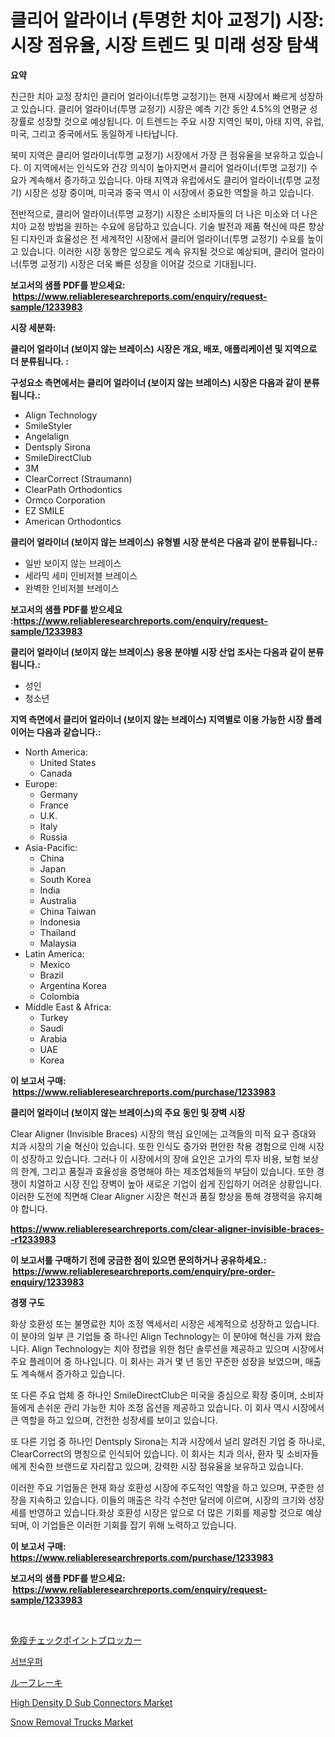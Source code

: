 <p><h1>클리어 알라이너 (투명한 치아 교정기) 시장: 시장 점유율, 시장 트렌드 및 미래 성장 탐색</h1></p><p><strong>요약</strong></p>
<p><p>친근한 치아 교정 장치인 클리어 얼라이너(투명 교정기)는 현재 시장에서 빠르게 성장하고 있습니다. 클리어 얼라이너(투명 교정기) 시장은 예측 기간 동안 4.5%의 연평균 성장률로 성장할 것으로 예상됩니다. 이 트렌드는 주요 시장 지역인 북미, 아태 지역, 유럽, 미국, 그리고 중국에서도 동일하게 나타납니다.</p><p>북미 지역은 클리어 얼라이너(투명 교정기) 시장에서 가장 큰 점유율을 보유하고 있습니다. 이 지역에서는 인식도와 건강 의식이 높아지면서 클리어 얼라이너(투명 교정기) 수요가 계속해서 증가하고 있습니다. 아태 지역과 유럽에서도 클리어 얼라이너(투명 교정기) 시장은 성장 중이며, 미국과 중국 역시 이 시장에서 중요한 역할을 하고 있습니다.</p><p>전반적으로, 클리어 얼라이너(투명 교정기) 시장은 소비자들의 더 나은 미소와 더 나은 치아 교정 방법을 원하는 수요에 응답하고 있습니다. 기술 발전과 제품 혁신에 따른 향상된 디자인과 효율성은 전 세계적인 시장에서 클리어 얼라이너(투명 교정기) 수요를 높이고 있습니다. 이러한 시장 동향은 앞으로도 계속 유지될 것으로 예상되며, 클리어 얼라이너(투명 교정기) 시장은 더욱 빠른 성장을 이어갈 것으로 기대됩니다.</p></p>
<p><strong>보고서의 샘플 PDF를 받으세요: &nbsp;<a href="https://www.reliableresearchreports.com/enquiry/request-sample/1233983">https://www.reliableresearchreports.com/enquiry/request-sample/1233983</a></strong></p>
<p><strong>시장 세분화:</strong></p>
<p><strong> 클리어 얼라이너 (보이지 않는 브레이스) 시장은 개요, 배포, 애플리케이션 및 지역으로 더 분류됩니다. :</strong></p>
<p><strong>구성요소 측면에서는 클리어 얼라이너 (보이지 않는 브레이스) 시장은 다음과 같이 분류됩니다.:</strong></p>
<p><ul><li>Align Technology</li><li>SmileStyler</li><li>Angelalign</li><li>Dentsply Sirona</li><li>SmileDirectClub</li><li>3M</li><li>ClearCorrect (Straumann)</li><li>ClearPath Orthodontics</li><li>Ormco Corporation</li><li>EZ SMILE</li><li>American Orthodontics</li></ul></p>
<p><strong> 클리어 얼라이너 (보이지 않는 브레이스) 유형별 시장 분석은 다음과 같이 분류됩니다.:</strong></p>
<p><ul><li>일반 보이지 않는 브레이스</li><li>세라믹 세미 인비저블 브레이스</li><li>완벽한 인비저블 브레이스</li></ul></p>
<p><strong>보고서의 샘플 PDF를 받으세요 :<a href="https://www.reliableresearchreports.com/enquiry/request-sample/1233983">https://www.reliableresearchreports.com/enquiry/request-sample/1233983</a></strong></p>
<p><strong> 클리어 얼라이너 (보이지 않는 브레이스) 응용 분야별 시장 산업 조사는 다음과 같이 분류됩니다.:</strong></p>
<p><ul><li>성인</li><li>청소년</li></ul></p>
<p><strong>지역 측면에서 클리어 얼라이너 (보이지 않는 브레이스) 지역별로 이용 가능한 시장 플레이어는 다음과 같습니다.:</strong></p>
<p><ul>
    <li>
        North America:
        <ul>
            <li>United States</li>
            <li>Canada</li>
        </ul>
    </li>
    <li>
        Europe:
        <ul>
            <li>Germany</li>
            <li>France</li>
            <li>U.K.</li>
            <li>Italy</li>
            <li>Russia</li>
        </ul>
    </li>
    <li>
        Asia-Pacific:
        <ul>
            <li>China</li>
            <li>Japan</li>
            <li>South Korea</li>
            <li>India</li>
            <li>Australia</li>
            <li>China Taiwan</li>
            <li>Indonesia</li>
            <li>Thailand</li>
            <li>Malaysia</li>
        </ul>
    </li>
    <li>
        Latin America:
        <ul>
            <li>Mexico</li>
            <li>Brazil</li>
            <li>Argentina Korea</li>
            <li>Colombia</li>
        </ul>
    </li>
    <li>
        Middle East & Africa:
        <ul>
            <li>Turkey</li>
            <li>Saudi</li>
            <li>Arabia</li>
            <li>UAE</li>
            <li>Korea</li>
        </ul>
    </li>
    </ul></p>
<p><strong>이 보고서 구매: &nbsp;<a href="https://www.reliableresearchreports.com/purchase/1233983">https://www.reliableresearchreports.com/purchase/1233983</a></strong></p>
<p><strong>클리어 얼라이너 (보이지 않는 브레이스)의 주요 동인 및 장벽 시장</strong></p>
<p><p>Clear Aligner (Invisible Braces) 시장의 핵심 요인에는 고객들의 미적 요구 증대와 치과 시장의 기술 혁신이 있습니다. 또한 인식도 증가와 편안한 착용 경험으로 인해 시장이 성장하고 있습니다. 그러나 이 시장에서의 장애 요인은 고가의 투자 비용, 보험 보상의 한계, 그리고 품질과 효율성을 증명해야 하는 제조업체들의 부담이 있습니다. 또한 경쟁이 치열하고 시장 진입 장벽이 높아 새로운 기업이 쉽게 진입하기 어려운 상황입니다. 이러한 도전에 직면해 Clear Aligner 시장은 혁신과 품질 향상을 통해 경쟁력을 유지해야 합니다.</p></p>
<p><strong><a href="https://www.reliableresearchreports.com/clear-aligner-invisible-braces--r1233983">https://www.reliableresearchreports.com/clear-aligner-invisible-braces--r1233983</a></strong></p>
<p><strong>이 보고서를 구매하기 전에 궁금한 점이 있으면 문의하거나 공유하세요.: &nbsp;<a href="https://www.reliableresearchreports.com/enquiry/pre-order-enquiry/1233983">https://www.reliableresearchreports.com/enquiry/pre-order-enquiry/1233983</a></strong></p>
<p><strong>경쟁 구도</strong></p>
<p><p>화상 호환성 또는 불명료한 치아 조정 액세서리 시장은 세계적으로 성장하고 있습니다. 이 분야의 일부 큰 기업들 중 하나인 Align Technology는 이 분야에 혁신을 가져 왔습니다. Align Technology는 치아 정렵을 위한 첨단 솔루션을 제공하고 있으며 시장에서 주요 플레이어 중 하나입니다. 이 회사는 과거 몇 년 동안 꾸준한 성장을 보였으며, 매출도 계속해서 증가하고 있습니다.</p><p>또 다른 주요 업체 중 하나인 SmileDirectClub은 미국을 중심으로 확장 중이며, 소비자들에게 손쉬운 관리 가능한 치아 조정 옵션을 제공하고 있습니다. 이 회사 역시 시장에서 큰 역할을 하고 있으며, 건전한 성장세를 보이고 있습니다.</p><p>또 다른 기업 중 하나인 Dentsply Sirona는 치과 시장에서 널리 알려진 기업 중 하나로, ClearCorrect의 명칭으로 인식되어 있습니다. 이 회사는 치과 의사, 환자 및 소비자들에게 친숙한 브랜드로 자리잡고 있으며, 강력한 시장 점유율을 보유하고 있습니다.</p><p>이러한 주요 기업들은 현재 화상 호환성 시장에 주도적인 역할을 하고 있으며, 꾸준한 성장을 지속하고 있습니다. 이들의 매출은 각각 수천만 달러에 이르며, 시장의 크기와 성장세를 반영하고 있습니다.화상 호환성 시장은 앞으로 더 많은 기회를 제공할 것으로 예상되며, 이 기업들은 이러한 기회를 잡기 위해 노력하고 있습니다.</p></p>
<p><strong>이 보고서 구매: &nbsp; <a href="https://www.reliableresearchreports.com/purchase/1233983">https://www.reliableresearchreports.com/purchase/1233983</a></strong></p>
<p><strong>보고서의 샘플 PDF를 받으세요: &nbsp;<a href="https://www.reliableresearchreports.com/enquiry/request-sample/1233983">https://www.reliableresearchreports.com/enquiry/request-sample/1233983</a></strong><strong></strong></p>
<p>&nbsp;</p>
<p><p><a href="https://medium.com/@englandlifestyle_22171/%E5%85%8D%E7%96%AB%E3%83%81%E3%82%A7%E3%83%83%E3%82%AF%E3%83%9D%E3%82%A4%E3%83%B3%E3%83%88%E9%98%BB%E5%AE%B3%E5%89%A4%E3%81%AE%E5%B8%82%E5%A0%B4-2031%E5%B9%B4%E3%81%BE%E3%81%A7%E3%81%AE%E3%83%88%E3%83%AC%E3%83%B3%E3%83%89-%E4%BA%88%E6%B8%AC-%E7%AB%B6%E4%BA%89%E5%88%86%E6%9E%90-ca86a6c1e556">免疫チェックポイントブロッカー</a></p><p><a href="https://medium.com/@heisenberg6587768/%EC%84%9C%EB%B8%8C%EC%9A%B0%ED%8D%BC-%EC%8B%9C%EC%9E%A5-%EA%B7%9C%EB%AA%A8-cagr-2024-2030%EB%85%84-%ED%8A%B8%EB%A0%8C%EB%93%9C-7a9c6a73fcbb">서브우퍼</a></p><p><a href="https://github.com/mcbeesbxa270/Market-Research-Report-List-1/blob/main/870241726739.md">ルーフレーキ</a></p><p><a href="https://www.linkedin.com/pulse/high-density-d-sub-connectors-market-competitive-analysis-trends-gx0hc?trackingId=vHvzwz77x8OoBWhumA6Wtg%3D%3D">High Density D Sub Connectors Market</a></p><p><a href="https://medium.com/@bartlakin73/snow-removal-trucks-market-trends-and-market-analysis-forecasted-for-period-2024-2031-3d377dde2958">Snow Removal Trucks Market</a></p></p>